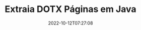 ---
############################# Static ############################
layout: "auto-gen-merger"
date: 2022-10-12T07:27:08
draft: false
otherformats: epub html mht mhtml odp ods odt one otp ott pdf pps ppsx ppt pptx rtf

############################# Head ############################
head_title: "Extraia DOTX Páginas em Java"
head_description: "Extraia rapidamente páginas de um arquivo DOTX em Java. Salve o novo documento que contém as páginas selecionadas usando a API de fusão de documentos."

############################# Header ############################
title: "Extraia DOTX Páginas em Java"
description: "Extraia DOTX Páginas com algumas linhas de código Java."
bg_image: "https://cms.admin.containerize.com/templates/aspose/App_Themes/V3/images/bg/header1.png"
bg_overlay: false
button:
    enable: true
    icon: "fas fa-arrow-down"
    label: "Baixar Teste Gratuito"
    link: "https://downloads.groupdocs.com/merger/java"

############################# SubMenu ############################
submenu:
    enable: true

    left:
        img_alt: "GroupDocs.Merger for Java"
        image: "https://cms.admin.containerize.com/templates/groupdocs/images/product-logos/90x90-noborder/groupdocs-merger-java.png"
        product: "GroupDocs.Merger"
        platform: "Java"

    middle:
        button:

            # button loop
            - link: "https://apireference.groupdocs.com/merger/java"
              text: "Referência da API"

            # button loop
            - link: "https://github.com/groupdocs-merger"
              text: "Exemplos de código"

            # button loop
            - link: "https://products.groupdocs.app/merger/family"
              text: "Demonstrações ao vivo"

            # button loop
            - link: "https://purchase.groupdocs.com/pricing/merger/java"
              text: "Preços"

    right:
        link_download: "https://downloads.groupdocs.com/merger"
        link_learn: "https://docs.groupdocs.com/merger/java"
        link_buy: "https://purchase.groupdocs.com"

############################# About ############################
about:
    enable: true
    title: "Sobre a API GroupDocs.Merger for Java"
    content: |
        [GroupDocs.Merger for Java](/pt/merger/java/) oferece uma solução simples para mesclar e dividir com segurança entre uma ampla variedade de formatos de documentos, incluindo PDF, Microsoft Office (Word, Excel, PowerPoint , OneNote), OpenDocument, HTML, imagens e muitos outros em aplicativos Java. Ao adicionar apenas algumas linhas do código, execute várias operações do documento, como mover, remover, girar, trocar, extrair ou alterar a orientação das páginas dentro dos documentos. A API de mesclagem de documentos também suporta a visualização de páginas de documentos como uma imagem para analisar a estrutura, a formatação e o conteúdo do documento na página.
        
        A API GroupDocs.Merger é a escolha certa para soluções corporativas que precisam de recursos de extração de página de arquivo. Essas APIs são bem suportadas em todos os principais sistemas operacionais e plataformas, incluindo J2SE 7.0 (1.7), J2SE 8.0 (1.8), Java 10.

############################# Steps ############################
steps:
    enable: true
    title_left: "Extrair páginas de arquivo DOTX em Java"
    content_left: |
        [GroupDocs.Merger for Java](/pt/merger/java/) torna mais fácil para os desenvolvedores do Java extrair as páginas desejadas de um arquivo DOTX e salvá-lo como um novo arquivo contendo as páginas selecionadas implementando algumas etapas fáceis.
        
        * Inicialize **ExtractOptions** com números de página que devem aparecer no documento resultante.
        * Crie uma nova instância de **Merger** e passe o caminho do documento de origem como um parâmetro de construtor.
        * Chame **extractPages** e passe o objeto **ExtractOptions**.
        * Chame **save** e especifique o caminho do arquivo para salvar o documento resultante.

    title_right: "Requisitos de sistema"
    content_right: |
        As APIs do GroupDocs.Merger for Java são compatíveis com todas as principais plataformas e sistemas operacionais. Antes de executar o código abaixo, certifique-se de ter os seguintes pré-requisitos instalados em seu sistema.

        * Sistemas operacionais: Microsoft Windows, Linux, MacOS
        * Ambientes de desenvolvimento: NetBeans, IntelliJ IDEA, Eclipse
        * Estruturas: J2SE 7.0 (1.7), J2SE 8.0 (1.8), Java 10
        * Faça o download da versão mais recente do GroupDocs.Merger for Java de [Maven](https://repository.groupdocs.com/webapp/#/artifacts/browse/tree/General/repo/com/groupdocs/groupdocs-merger)
         
    code: |
     {{% merger/additional-styles %}}
     {{< merger/code-merger title="Como extrair páginas de arquivo DOTX usando o código de exemplo Java">}}

        ```java    
        // Extraia páginas de arquivo DOTX usando a API GroupDocs.Merger
        // Inicialize a classe ExtractOptions com números de página selecionados
        ExtractOptions extractOptions = new ExtractOptions(new int[] { 2, 5 });

        // Instanciar Fusão com documento de entrada DOTX
        Merger merger = new Merger("input.dotx");

        // Chame o método extractPages e passe o objeto ExtractOptions para ele
        merger.extractPages(extractOptions);
    
        // Chame o método save para salvar o documento de saída com páginas extraídas
        merger.save("output.dotx");
        ```
     {{< /merger/code-merger >}}

############################# Demos ############################
demos:
    enable: true
    title: "Demonstrações ao vivo - Extraia DOTX páginas on-line"
    content: |
       Extraia as páginas do arquivo DOTX agora mesmo visitando o site [GroupDocs.Merger Live Demos](https://products.groupdocs.app/splitter/extract-pages/dotx).
       A demonstração ao vivo tem os seguintes benefícios.
        
############################# About Formats ############################
about_formats:
    enable: true

############################# More Formats ############################
more_formats:
    enable: true
    title: "Extrair páginas de outros formatos de documento"
    content: |
        Java documenta API de fusão e divisão para formatos de arquivo e imagens. Extraia alguns dos formatos de arquivo populares conforme indicado abaixo.

############################# Back to top ###############################
back_to_top:
    enable: true
---
